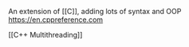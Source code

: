An extension of [[C]], adding lots of syntax and OOP
https://en.cppreference.com

[[C++ Multithreading]]